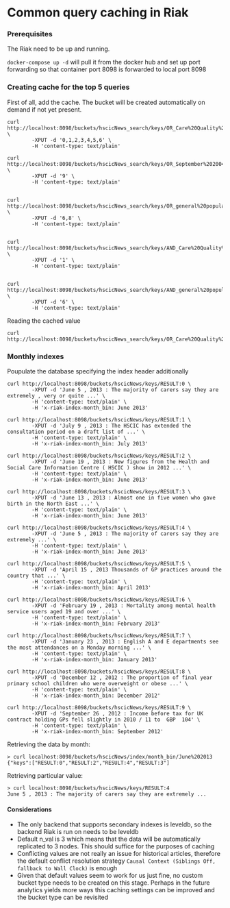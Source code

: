 # Common query caching in Riak

### Prerequisites

The Riak need to be up and running. 

`docker-compose up -d` will pull it from the docker hub and set up port forwarding 
so that container port 8098 is forwarded to local port 8098

### Creating cache for the top 5 queries

First of all, add the cache. The bucket will be created automatically on demand
if not yet present.

```
curl http://localhost:8098/buckets/hscicNews_search/keys/OR_Care%20Quality%20Commission \
        -XPUT -d '0,1,2,3,4,5,6' \
        -H 'content-type: text/plain'

curl http://localhost:8098/buckets/hscicNews_search/keys/OR_September%202004 \
        -XPUT -d '9' \
        -H 'content-type: text/plain'


curl http://localhost:8098/buckets/hscicNews_search/keys/OR_general%20population%20generally \
        -XPUT -d '6,8' \
        -H 'content-type: text/plain'


curl http://localhost:8098/buckets/hscicNews_search/keys/AND_Care%20Quality%20Commission%20admission \
        -XPUT -d '1' \
        -H 'content-type: text/plain'


curl http://localhost:8098/buckets/hscicNews_search/keys/AND_general%20population%20Alzheimer \
        -XPUT -d '6' \
        -H 'content-type: text/plain'

```

Reading the cached value

```
curl http://localhost:8098/buckets/hscicNews_search/keys/OR_Care%20Quality%20Commission
```


### Monthly indexes

Poupulate the database specifying the index header additionally

```
curl http://localhost:8098/buckets/hscicNews/keys/RESULT:0 \
        -XPUT -d 'June 5 , 2013 : The majority of carers say they are extremely , very or quite ...' \
        -H 'content-type: text/plain' \
        -H 'x-riak-index-month_bin: June 2013'

curl http://localhost:8098/buckets/hscicNews/keys/RESULT:1 \
        -XPUT -d 'July 9 , 2013 : The HSCIC has extended the consultation period on a draft list of ...' \
        -H 'content-type: text/plain' \
        -H 'x-riak-index-month_bin: July 2013'

curl http://localhost:8098/buckets/hscicNews/keys/RESULT:2 \
        -XPUT -d 'June 19 , 2013 : New figures from the Health and Social Care Information Centre ( HSCIC ) show in 2012 ...' \
        -H 'content-type: text/plain' \
        -H 'x-riak-index-month_bin: June 2013'

curl http://localhost:8098/buckets/hscicNews/keys/RESULT:3 \
        -XPUT -d 'June 13 , 2013 : Almost one in five women who gave birth in the North East ...' \
        -H 'content-type: text/plain' \
        -H 'x-riak-index-month_bin: June 2013'

curl http://localhost:8098/buckets/hscicNews/keys/RESULT:4 \
        -XPUT -d 'June 5 , 2013 : The majority of carers say they are extremely ...' \
        -H 'content-type: text/plain' \
        -H 'x-riak-index-month_bin: June 2013'

curl http://localhost:8098/buckets/hscicNews/keys/RESULT:5 \
        -XPUT -d 'April 15 , 2013 Thousands of GP practices around the country that ...' \
        -H 'content-type: text/plain' \
        -H 'x-riak-index-month_bin: April 2013'

curl http://localhost:8098/buckets/hscicNews/keys/RESULT:6 \
        -XPUT -d 'February 19 , 2013 : Mortality among mental health service users aged 19 and over ...' \
        -H 'content-type: text/plain' \
        -H 'x-riak-index-month_bin: February 2013'

curl http://localhost:8098/buckets/hscicNews/keys/RESULT:7 \
        -XPUT -d 'January 23 , 2013 : English A and E departments see the most attendances on a Monday morning ...' \
        -H 'content-type: text/plain' \
        -H 'x-riak-index-month_bin: January 2013'

curl http://localhost:8098/buckets/hscicNews/keys/RESULT:8 \
        -XPUT -d 'December 12 , 2012 : The proportion of final year primary school children who were overweight or obese ...' \
        -H 'content-type: text/plain' \
        -H 'x-riak-index-month_bin: December 2012'

curl http://localhost:8098/buckets/hscicNews/keys/RESULT:9 \
        -XPUT -d 'September 26 , 2012 : Income before tax for UK contract holding GPs fell slightly in 2010 / 11 to  GBP  104' \
        -H 'content-type: text/plain' \
        -H 'x-riak-index-month_bin: September 2012'
```

Retrieving the data by month:

```
> curl localhost:8098/buckets/hscicNews/index/month_bin/June%202013
{"keys":["RESULT:0","RESULT:2","RESULT:4","RESULT:3"]
```

Retrieving particular value:

```
> curl localhost:8098/buckets/hscicNews/keys/RESULT:4
June 5 , 2013 : The majority of carers say they are extremely ...
```

#### Considerations

* The only backend that supports secondary indexes is leveldb, so the backend Riak is run on needs to be leveldb
* Default n_val is 3 which means that the data will be automatically replicated to 3 nodes. This should suffice for
the purposes of caching
* Conflicting values are not really an issue for historical articles, therefore the default conflict resolution strategy
`Causal Context (Siblings Off, fallback to Wall Clock)` is enough
* Given that default values seem to work for us just fine, no custom bucket type needs to be created on this stage.
Perhaps in the future analytics yields more ways this caching settings can be improved and the bucket type can be 
revisited